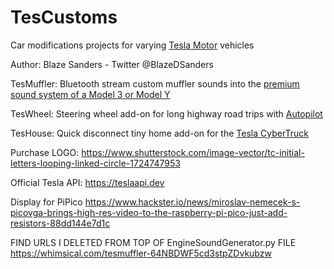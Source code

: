 # TesCustoms

Car modifications projects for varying [Tesla Motor](http://www.tesla.com) vehicles 

Author: Blaze Sanders - Twitter @BlazeDSanders

TesMuffler: Bluetooth stream custom muffler sounds into the [premium sound system of a Model 3 or Model Y](http://www.youtube.com/watch?v=LWKiNA-KT6Y)

TesWheel: Steering wheel add-on for long highway road trips with [Autopilot](http://www.tesla.com/autopilot)

TesHouse: Quick disconnect tiny home add-on for the [Tesla CyberTruck](http://www.tesla.com/cybertruck)

Purchase LOGO: https://www.shutterstock.com/image-vector/tc-initial-letters-looping-linked-circle-1724747953

Official Tesla API: https://teslaapi.dev 

Display for PiPico https://www.hackster.io/news/miroslav-nemecek-s-picovga-brings-high-res-video-to-the-raspberry-pi-pico-just-add-resistors-88dd144e7d1c


FIND URLS I DELETED FROM TOP OF EngineSoundGenerator.py FILE
https://whimsical.com/tesmuffler-64NBDWF5cd3stpZDvkubzw
